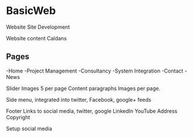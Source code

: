 BasicWeb
========

Website Site Development


Website content Caldans 

Pages
----- 
-Home
-Project Management
-Consultancy
-System Integration
-Contact
-News

Slider Images 5 per page
Content paragraphs Images per page.

Side menu, integrated into twitter, Facebook, google+ feeds

Footer 
Links to social media, twitter, google LinkedIn YouTube 
Address 
Copyright

Setup social media
